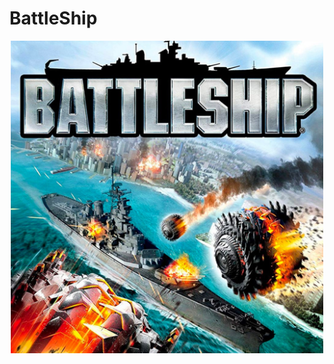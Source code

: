 # BattleShip
<div align="center">
<img src="https://github.com/caunhach/BattleShip/blob/main/battleship12-1648165141832.jpg" width="500" height="500">
</div>
